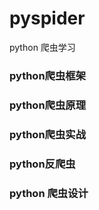 
# pyspider 
python 爬虫学习

###  python爬虫框架


### python爬虫原理



### python爬虫实战


### python反爬虫



### python 爬虫设计

